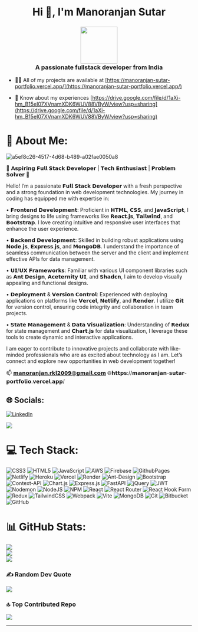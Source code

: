 <h1 align="center">Hi 👋, I'm Manoranjan Sutar</h1>
<h3 align="center">  <div id="header" align="center">
  <img src="https://media.giphy.com/media/M9gbBd9nbDrOTu1Mqx/giphy.gif" width="100"/>
</div>   A passionate fullstack developer from India</h3>

- 👨‍💻 All of my projects are available at [https://manoranjan-sutar-portfolio.vercel.app/](https://manoranjan-sutar-portfolio.vercel.app/)

- 📄 Know about my experiences [https://drive.google.com/file/d/1aXi-hm_B15eI07XVnamXDK6WUV88VByW/view?usp=sharing](https://drive.google.com/file/d/1aXi-hm_B15eI07XVnamXDK6WUV88VByW/view?usp=sharing)

# 💫 About Me:

![a5ef8c26-4517-4d68-b489-a02fae0050a8](https://github.com/user-attachments/assets/d27ef335-938b-48db-9d63-5aa5790fb764)


🌟 𝗔𝘀𝗽𝗶𝗿𝗶𝗻𝗴 𝗙𝘂𝗹𝗹 𝗦𝘁𝗮𝗰𝗸 𝗗𝗲𝘃𝗲𝗹𝗼𝗽𝗲𝗿 | 𝗧𝗲𝗰𝗵 𝗘𝗻𝘁𝗵𝘂𝘀𝗶𝗮𝘀𝘁 | 𝗣𝗿𝗼𝗯𝗹𝗲𝗺 𝗦𝗼𝗹𝘃𝗲𝗿 🌟

Hello! I’m a passionate 𝗙𝘂𝗹𝗹 𝗦𝘁𝗮𝗰𝗸 𝗗𝗲𝘃𝗲𝗹𝗼𝗽𝗲𝗿 with a fresh perspective and a strong foundation in web development technologies. My journey in coding has equipped me with expertise in:

• 𝗙𝗿𝗼𝗻𝘁𝗲𝗻𝗱 𝗗𝗲𝘃𝗲𝗹𝗼𝗽𝗺𝗲𝗻𝘁: Proficient in 𝗛𝗧𝗠𝗟, 𝗖𝗦𝗦, and 𝗝𝗮𝘃𝗮𝗦𝗰𝗿𝗶𝗽𝘁, I bring designs to life using frameworks like 𝗥𝗲𝗮𝗰𝘁.𝗷𝘀, 𝗧𝗮𝗶𝗹𝘄𝗶𝗻𝗱, and 𝗕𝗼𝗼𝘁𝘀𝘁𝗿𝗮𝗽. I love creating intuitive and responsive user interfaces that enhance the user experience.

• 𝗕𝗮𝗰𝗸𝗲𝗻𝗱 𝗗𝗲𝘃𝗲𝗹𝗼𝗽𝗺𝗲𝗻𝘁: Skilled in building robust applications using 𝗡𝗼𝗱𝗲.𝗷𝘀, 𝗘𝘅𝗽𝗿𝗲𝘀𝘀.𝗷𝘀, and 𝗠𝗼𝗻𝗴𝗼𝗗𝗕. I understand the importance of seamless communication between the server and the client and implement effective APIs for data management.

• 𝗨𝗜/𝗨𝗫 𝗙𝗿𝗮𝗺𝗲𝘄𝗼𝗿𝗸𝘀: Familiar with various UI component libraries such as 𝗔𝗻𝘁 𝗗𝗲𝘀𝗶𝗴𝗻, 𝗔𝗰𝗲𝘁𝗲𝗿𝗻𝗶𝘁𝘆 𝗨𝗜, and 𝗦𝗵𝗮𝗱𝗰𝗻, I aim to develop visually appealing and functional designs.

• 𝗗𝗲𝗽𝗹𝗼𝘆𝗺𝗲𝗻𝘁 & 𝗩𝗲𝗿𝘀𝗶𝗼𝗻 𝗖𝗼𝗻𝘁𝗿𝗼𝗹: Experienced with deploying applications on platforms like 𝗩𝗲𝗿𝗰𝗲𝗹, 𝗡𝗲𝘁𝗹𝗶𝗳𝘆, and 𝗥𝗲𝗻𝗱𝗲𝗿. I utilize 𝗚𝗶𝘁 for version control, ensuring code integrity and collaboration in team projects.

• 𝗦𝘁𝗮𝘁𝗲 𝗠𝗮𝗻𝗮𝗴𝗲𝗺𝗲𝗻𝘁 & 𝗗𝗮𝘁𝗮 𝗩𝗶𝘀𝘂𝗮𝗹𝗶𝘇𝗮𝘁𝗶𝗼𝗻: Understanding of 𝗥𝗲𝗱𝘂𝘅 for state management and 𝗖𝗵𝗮𝗿𝘁.𝗷𝘀 for data visualization, I leverage these tools to create dynamic and interactive applications.

I am eager to contribute to innovative projects and collaborate with like-minded professionals who are as excited about technology as I am. Let’s connect and explore new opportunities in web development together!

📫 𝗺𝗮𝗻𝗼𝗿𝗮𝗻𝗷𝗮𝗻.𝗿𝗸𝗹𝟮𝟬𝟬𝟵@𝗴𝗺𝗮𝗶𝗹.𝗰𝗼𝗺 🌐𝗵𝘁𝘁𝗽𝘀://𝗺𝗮𝗻𝗼𝗿𝗮𝗻𝗷𝗮𝗻-𝘀𝘂𝘁𝗮𝗿-𝗽𝗼𝗿𝘁𝗳𝗼𝗹𝗶𝗼.𝘃𝗲𝗿𝗰𝗲𝗹.𝗮𝗽𝗽/



## 🌐 Socials:
[![LinkedIn](https://img.shields.io/badge/LinkedIn-%230077B5.svg?logo=linkedin&logoColor=white)](https://linkedin.com/in/https://www.linkedin.com/in/manoranjan-sutar-887a3b2b7/) 

[![](https://visitcount.itsvg.in/api?id=manoranjansutar&icon=0&color=0)](https://visitcount.itsvg.in)

# 💻 Tech Stack:
![CSS3](https://img.shields.io/badge/css3-%231572B6.svg?style=for-the-badge&logo=css3&logoColor=white) ![HTML5](https://img.shields.io/badge/html5-%23E34F26.svg?style=for-the-badge&logo=html5&logoColor=white) ![JavaScript](https://img.shields.io/badge/javascript-%23323330.svg?style=for-the-badge&logo=javascript&logoColor=%23F7DF1E) ![AWS](https://img.shields.io/badge/AWS-%23FF9900.svg?style=for-the-badge&logo=amazon-aws&logoColor=white) ![Firebase](https://img.shields.io/badge/firebase-%23039BE5.svg?style=for-the-badge&logo=firebase) ![GithubPages](https://img.shields.io/badge/github%20pages-121013?style=for-the-badge&logo=github&logoColor=white) ![Netlify](https://img.shields.io/badge/netlify-%23000000.svg?style=for-the-badge&logo=netlify&logoColor=#00C7B7) ![Heroku](https://img.shields.io/badge/heroku-%23430098.svg?style=for-the-badge&logo=heroku&logoColor=white) ![Vercel](https://img.shields.io/badge/vercel-%23000000.svg?style=for-the-badge&logo=vercel&logoColor=white) ![Render](https://img.shields.io/badge/Render-%46E3B7.svg?style=for-the-badge&logo=render&logoColor=white) ![Ant-Design](https://img.shields.io/badge/-AntDesign-%230170FE?style=for-the-badge&logo=ant-design&logoColor=white) ![Bootstrap](https://img.shields.io/badge/bootstrap-%238511FA.svg?style=for-the-badge&logo=bootstrap&logoColor=white) ![Context-API](https://img.shields.io/badge/Context--Api-000000?style=for-the-badge&logo=react) ![Chart.js](https://img.shields.io/badge/chart.js-F5788D.svg?style=for-the-badge&logo=chart.js&logoColor=white) ![Express.js](https://img.shields.io/badge/express.js-%23404d59.svg?style=for-the-badge&logo=express&logoColor=%2361DAFB) ![FastAPI](https://img.shields.io/badge/FastAPI-005571?style=for-the-badge&logo=fastapi) ![jQuery](https://img.shields.io/badge/jquery-%230769AD.svg?style=for-the-badge&logo=jquery&logoColor=white) ![JWT](https://img.shields.io/badge/JWT-black?style=for-the-badge&logo=JSON%20web%20tokens) ![Nodemon](https://img.shields.io/badge/NODEMON-%23323330.svg?style=for-the-badge&logo=nodemon&logoColor=%BBDEAD) ![NodeJS](https://img.shields.io/badge/node.js-6DA55F?style=for-the-badge&logo=node.js&logoColor=white) ![NPM](https://img.shields.io/badge/NPM-%23CB3837.svg?style=for-the-badge&logo=npm&logoColor=white) ![React](https://img.shields.io/badge/react-%2320232a.svg?style=for-the-badge&logo=react&logoColor=%2361DAFB) ![React Router](https://img.shields.io/badge/React_Router-CA4245?style=for-the-badge&logo=react-router&logoColor=white) ![React Hook Form](https://img.shields.io/badge/React%20Hook%20Form-%23EC5990.svg?style=for-the-badge&logo=reacthookform&logoColor=white) ![Redux](https://img.shields.io/badge/redux-%23593d88.svg?style=for-the-badge&logo=redux&logoColor=white) ![TailwindCSS](https://img.shields.io/badge/tailwindcss-%2338B2AC.svg?style=for-the-badge&logo=tailwind-css&logoColor=white) ![Webpack](https://img.shields.io/badge/webpack-%238DD6F9.svg?style=for-the-badge&logo=webpack&logoColor=black) ![Vite](https://img.shields.io/badge/vite-%23646CFF.svg?style=for-the-badge&logo=vite&logoColor=white) ![MongoDB](https://img.shields.io/badge/MongoDB-%234ea94b.svg?style=for-the-badge&logo=mongodb&logoColor=white) ![Git](https://img.shields.io/badge/git-%23F05033.svg?style=for-the-badge&logo=git&logoColor=white) ![Bitbucket](https://img.shields.io/badge/bitbucket-%230047B3.svg?style=for-the-badge&logo=bitbucket&logoColor=white) ![GitHub](https://img.shields.io/badge/github-%23121011.svg?style=for-the-badge&logo=github&logoColor=white)
# 📊 GitHub Stats:
![](https://github-readme-stats.vercel.app/api?username=manoranjansutar&theme=dark&hide_border=false&include_all_commits=true&count_private=false)<br/>
![](https://github-readme-streak-stats.herokuapp.com/?user=manoranjansutar&theme=dark&hide_border=false)<br/>
![](https://github-readme-stats.vercel.app/api/top-langs/?username=manoranjansutar&theme=dark&hide_border=false&include_all_commits=true&count_private=false&layout=compact)

### ✍️ Random Dev Quote
![](https://quotes-github-readme.vercel.app/api?type=horizontal&theme=radical)

### 🔝 Top Contributed Repo
![](https://github-contributor-stats.vercel.app/api?username=manoranjansutar&limit=5&theme=dark&combine_all_yearly_contributions=true)

---


<!-- Proudly created with GPRM ( https://gprm.itsvg.in ) -->
